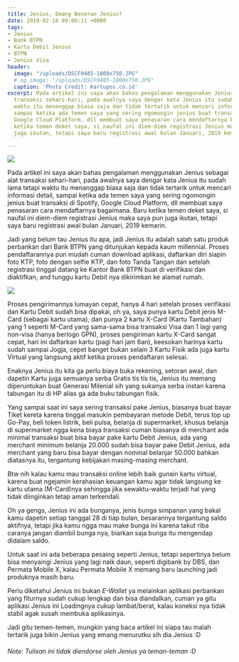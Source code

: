 ```yaml
---
title: Jenius, Emang Beneran Jenius?
date: 2019-02-18 09:00:11 +0000
tags:
- Jenius
- Bank BTPN
- Kartu Debit Jenius
- BTPN
- Jenius Visa
header:
  image: "/uploads/DSCF0485-1800x750.JPG"
  # og_image: "/uploads/DSCF0485-1800x750.JPG"
  caption: 'Photo Credit: Kartupos.co.id'
excerpt: Pada artikel ini saya akan bahas pengalaman menggunakan Jenius sebagai alat
  transaksi sehari-hari, pada awalnya saya dengar kata Jenius itu sudah lama tetapi
  waktu itu menanggap biasa saja dan tidak tertarik untuk mencari informasi detail,
  sampai ketika ada temen saya yang sering ngomongin jenius buat transaksi di Spotify,
  Google Cloud Platform, dll membuat saya penasaran cara mendaftarnya bagaimana. Baru
  ketika temen deket saya, si naufal ini diem-diem registrasi Jenius maka saya pun
  juga ikutan, tetapi saya baru registrasi awal bulan Januari, 2019 kemarin.

---
```

![](/uploads/btpn-jenius-900x300.jpg)

Pada artikel ini saya akan bahas pengalaman menggunakan Jenius sebagai alat transaksi sehari-hari, pada awalnya saya dengar kata Jenius itu sudah lama tetapi waktu itu menanggap biasa saja dan tidak tertarik untuk mencari informasi detail, sampai ketika ada temen saya yang sering ngomongin jenius buat transaksi di Spotify, Google Cloud Platform, dll membuat saya penasaran cara mendaftarnya bagaimana. Baru ketika temen deket saya, si naufal ini diem-diem registrasi Jenius maka saya pun juga ikutan, tetapi saya baru registrasi awal bulan Januari, 2019 kemarin.

Jadi yang belum tau Jenius itu apa, jadi Jenius itu adalah salah satu produk perbankan dari Bank BTPN yang ditunjukan kepada kaum millennial. Proses pendaftarannya pun mudah cuman download aplikasi, daftarkan diri siapin foto KTP, foto dengan selfie KTP, dan foto Tanda Tangan dan setelah registrasi tinggal datang ke Kantor Bank BTPN buat di verifikasi dan diaktifkan, and tunggu kartu Debit nya dikirimkan ke alamat rumah.

![](/uploads/kartu-jenius-xcard.png)

Proses pengirimannya lumayan cepat, hanya 4 hari setelah proses verifikasi dan Kartu Debit sudah bisa dipakai, oh ya, saya punya kartu Debit jenis M-Card (sebagai kartu utama), dan punya 2 kartu X-Card (Kartu Tambahan) yang 1 seperti M-Card yang sama-sama bisa transaksi Visa dan 1 lagi yang non-visa (hanya berlogo GPN), proses pengiriman kartu X-Card sangat cepat, hari ini daftarkan kartu (pagi hari jam 6an), keesokan harinya kartu sudah sampai Jogja, cepet banget bukan selain 3 Kartu Fisik ada juga kartu Virtual yang langsung aktif ketika proses pendaftaran selesai.

Enaknya Jenius itu kita ga perlu biaya buka rekening, setoran awal, dan dapetin Kartu juga semuanya serba Gratis tis tis tis, Jenius itu memang diperuntukan buat Generasi Milenial sih yang sukanya serba instan karena tabungan itu di HP alias ga ada buku tabungan fisik.

Yang sampai saat ini saya sering transaksi pake Jenius, biasanya buat bayar Tiket kereta karena tinggal masukin pembayaran metode Debit, terus top up Go-Pay, beli token listrik, beli pulsa, belanja di supermarket, khusus belanja di supermarket ngga kena biaya transaksi cuman biasanya di merchant ada minimal transaksi buat bisa bayar pake kartu Debit Jenius, ada yang merchant minimum belanja 20.000 sudah bisa bayar pake Debit Jenius, ada merchant yang baru bisa bayar dengan nominal belanjar 50.000 bahkan diatasnya itu, tergantung kebijakan masing-masing merchant.

Btw nih kalau kamu mau transaksi online lebih baik gunain kartu virtual, karena buat ngejamin kerahasian keuangan kamu agar tidak langsung ke kartu utama (M-Card)nya sehingga jika sewaktu-waktu terjadi hal yang tidak diinginkan tetap aman terkendali.

Oh ya gengs, Jenius ini ada bunganya, jenis bunga simpanan yang bakal kamu dapetin setiap tanggal 28 di tiap bulan, besarannya tergantung saldo aktifnya, tetapi jika kamu ngga mau make bunga ini karena takut riba caranya jangan diambil bunga nya, biarkan saja bunga itu mengendap didalam saldo.

Untuk saat ini ada beberapa pesaing seperti Jenius, tetapi sepertinya belum bisa menyaingi Jenius yang lagi naik daun, seperti digibank by DBS, dan Permata Mobile X, kalau Permata Mobile X memang baru launching jadi produknya masih baru.

Perlu diketahui Jenius ini bukan _E-Wallet_ ya melainkan aplikasi perbankan yang fiturnya sudah cukup lengkap dan bisa diandalkan, cuman ya gitu aplikasi Jenius ini Loadingnya cukup lambat/berat, kalau koneksi nya tidak stabil agak susah membuka aplikasinya.

Jadi gitu temen-temen, mungkin yang baca artikel ini siapa tau malah tertarik juga bikin Jenius yang emang menurutku sih dia Jenius :D

###### Note: Tulisan ini tidak diendorse oleh Jenius ya teman-teman :D
